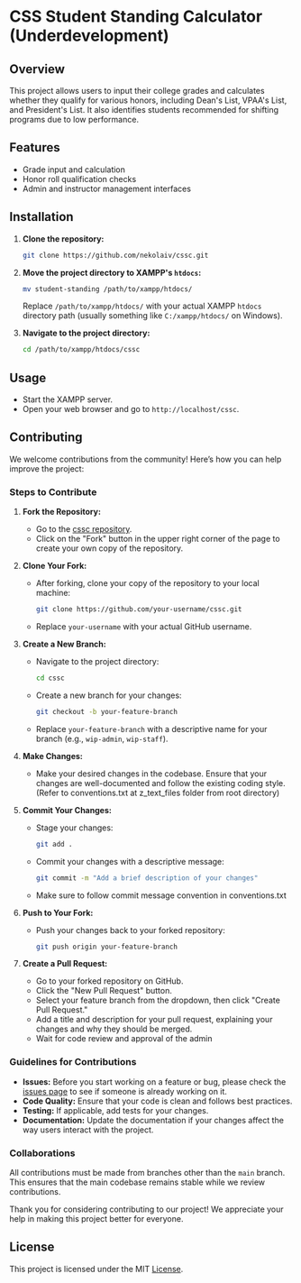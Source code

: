 # CSS Student Standing Calculator (Underdevelopment)

## Overview

This project allows users to input their college grades and calculates whether they qualify for various honors, including Dean's List, VPAA's List, and President's List. It also identifies students recommended for shifting programs due to low performance.

## Features

- Grade input and calculation
- Honor roll qualification checks
- Admin and instructor management interfaces

## Installation

1. **Clone the repository:**

   ```bash
   git clone https://github.com/nekolaiv/cssc.git
   ```

2. **Move the project directory to XAMPP's `htdocs`:**

   ```bash
   mv student-standing /path/to/xampp/htdocs/
   ```

   Replace `/path/to/xampp/htdocs/` with your actual XAMPP `htdocs` directory path (usually something like `C:/xampp/htdocs/` on Windows).

3. **Navigate to the project directory:**
   ```bash
   cd /path/to/xampp/htdocs/cssc
   ```

## Usage

- Start the XAMPP server.
- Open your web browser and go to `http://localhost/cssc`.

## Contributing

We welcome contributions from the community! Here’s how you can help improve the project:

### Steps to Contribute

1. **Fork the Repository:**

   - Go to the [cssc repository](https://github.com/nekolaiv/cssc).
   - Click on the "Fork" button in the upper right corner of the page to create your own copy of the repository.

2. **Clone Your Fork:**

   - After forking, clone your copy of the repository to your local machine:
     ```bash
     git clone https://github.com/your-username/cssc.git
     ```
   - Replace `your-username` with your actual GitHub username.

3. **Create a New Branch:**

   - Navigate to the project directory:
     ```bash
     cd cssc
     ```
   - Create a new branch for your changes:
     ```bash
     git checkout -b your-feature-branch
     ```
   - Replace `your-feature-branch` with a descriptive name for your branch (e.g., `wip-admin`, `wip-staff`).

4. **Make Changes:**

   - Make your desired changes in the codebase. Ensure that your changes are well-documented and follow the existing coding style. (Refer to conventions.txt at z_text_files folder from root directory)

5. **Commit Your Changes:**

   - Stage your changes:
     ```bash
     git add .
     ```
   - Commit your changes with a descriptive message:

     ```bash
     git commit -m "Add a brief description of your changes"
     ```

   - Make sure to follow commit message convention in conventions.txt

6. **Push to Your Fork:**

   - Push your changes back to your forked repository:
     ```bash
     git push origin your-feature-branch
     ```

7. **Create a Pull Request:**
   - Go to your forked repository on GitHub.
   - Click the "New Pull Request" button.
   - Select your feature branch from the dropdown, then click "Create Pull Request."
   - Add a title and description for your pull request, explaining your changes and why they should be merged.
   - Wait for code review and approval of the admin

### Guidelines for Contributions

- **Issues:** Before you start working on a feature or bug, please check the [issues page](https://github.com/nekolaiv/cssc/issues) to see if someone is already working on it.
- **Code Quality:** Ensure that your code is clean and follows best practices.
- **Testing:** If applicable, add tests for your changes.
- **Documentation:** Update the documentation if your changes affect the way users interact with the project.

### Collaborations

All contributions must be made from branches other than the `main` branch. This ensures that the main codebase remains stable while we review contributions.

Thank you for considering contributing to our project! We appreciate your help in making this project better for everyone.

## License

This project is licensed under the MIT [License](License).

